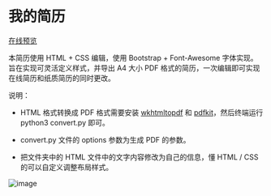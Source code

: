 # 我的简历

[在线预览](https://wwpeng520.github.io/)

本简历使用 HTML + CSS 编辑，使用 Bootstrap + Font-Awesome 字体实现。旨在实现可灵活定义样式，并导出 A4 大小 PDF 格式的简历，一次编辑即可实现在线简历和纸质简历的同时更改。

说明：

- HTML 格式转换成 PDF 格式需要安装 [wkhtmltopdf](https://wkhtmltopdf.org/) 和 [pdfkit](https://github.com/foliojs/pdfkit)，然后终端运行 python3 convert.py 即可。

- convert.py 文件的 options 参数为生成 PDF 的参数。

- 把文件夹中的 HTML 文件中的文字内容修改为自己的信息，懂 HTML / CSS 的可以自定义调整布局样式。

![image](https://github.com/wwpeng520/wwpeng520.github.io/blob/master/screenshot/screenshot.png)
